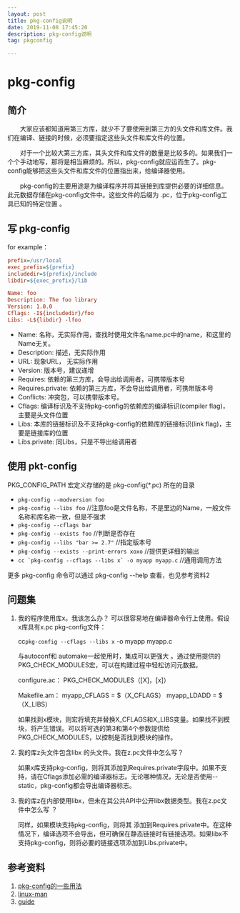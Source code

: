 ```yaml
---
layout: post
title: pkg-config说明
date: 2019-11-08 17:45:20
description: pkg-config说明
tag: pkgconfig

---
```

# pkg-config

## 简介

&emsp;&emsp;大家应该都知道用第三方库，就少不了要使用到第三方的头文件和库文件。我们在编译、链接的时候，必须要指定这些头文件和库文件的位置。

&emsp;&emsp;对于一个比较大第三方库，其头文件和库文件的数量是比较多的。如果我们一个个手动地写，那将是相当麻烦的。所以，pkg-config就应运而生了。pkg-config能够把这些头文件和库文件的位置指出来，给编译器使用。

&emsp;&emsp;pkg-config的主要用途是为编译程序并将其链接到库提供必要的详细信息。此元数据存储在pkg-config文件中。这些文件的后缀为 .pc，位于pkg-config工具已知的特定位置 。

## 写 pkg-config

for example：

```ini
prefix=/usr/local
exec_prefix=${prefix}
includedir=${prefix}/include
libdir=${exec_prefix}/lib

Name: foo
Description: The foo library
Version: 1.0.0
Cflags: -I${includedir}/foo
Libs: -L${libdir} -lfoo
```

- Name: 名称，无实际作用，查找时使用文件名name.pc中的name，和这里的Name无关。
- Description: 描述，无实际作用
- URL: 现象URL， 无实际作用
- Version: 版本号，建议递增
- Requires: 依赖的第三方库，会导出给调用者，可携带版本号
- Requires.private: 依赖的第三方库，不会导出给调用者，可携带版本号
- Conflicts: 冲突包，可以携带版本号。
- Cflags: 编译标识及不支持pkg-config的依赖库的编译标识(compiler flag)，主要是头文件位置
- Libs: 本库的链接标识及不支持pkg-config的依赖库的链接标识(link flag)，主要是链接库的位置
- Libs.private: 同Libs，只是不导出给调用者

## 使用 pkt-config

PKG_CONFIG_PATH 宏定义存储的是 pkg-config(*.pc) 所在的目录

- `pkg-config --modversion foo`
- `pkg-config --libs foo` //注意foo是文件名称，不是里边的Name，一般文件名称和库名称一致，但是不强求
- `pkg-config --cflags bar`
- `pkg-config --exists foo` //判断是否存在
- `pkg-config --libs "bar >= 2.7"` //指定版本号
- `pkg-config --exists --print-errors xoxo` //提供更详细的输出
- ```cc `pkg-config --cflags --libs x` -o myapp myapp.c```  //通用调用方法

更多 pkg-config 命令可以通过 pkg-config --help 查看，也见参考资料2

## 问题集

1. 我的程序使用库x。我该怎么办？
    可以很容易地在编译器命令行上使用。假设x库具有x.pc pkg-config文件：

    cc`pkg-config --cflags --libs x` -o myapp myapp.c

    与autoconf和 automake一起使用时，集成可以更强大 。通过使用提供的PKG_CHECK_MODULES宏，可以在构建过程中轻松访问元数据。

    configure.ac：
    PKG_CHECK_MODULES（[X]，[x]）

    Makefile.am：
    myapp_CFLAGS = $（X_CFLAGS）
    myapp_LDADD = $（X_LIBS）

    如果找到x模块，则宏将填充并替换X_CFLAGS和X_LIBS变量。如果找不到模块，将产生错误。可以将可选的第3和第4个参数提供给PKG_CHECK_MODULES，以控制是否找到模块的操作。

2. 我的库z头文件包含libx 的头文件。我在z.pc文件中怎么写？

    如果x库支持pkg-config，则将其添加到Requires.private字段中。如果不支持，请在Cflags添加必需的编译器标志。无论哪种情况，无论是否使用--static，pkg-config都会导出编译器标志。

3. 我的库z在内部使用libx，但未在其公共API中公开libx数据类型。我在z.pc文件中怎么写 ？

    同样，如果模块支持pkg-config，则将其 添加到Requires.private中。在这种情况下，编译选项不会导出，但可确保在静态链接时有链接选项。如果libx不支持pkg-config，则将必要的链接选项添加到Libs.private中。

## 参考资料

1. [pkg-config的一些用法](https://blog.csdn.net/luotuo44/article/details/24836901)
2. [linux-man](https://linux.die.net/man/1/pkg-config)
3. [guide](https://people.freedesktop.org/~dbn/pkg-config-guide.html)
